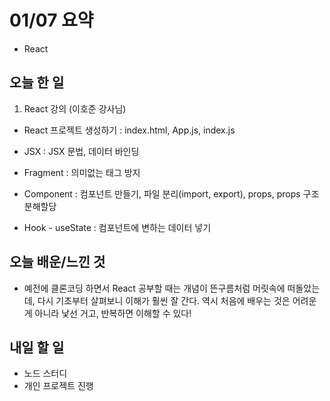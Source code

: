 # 01/07 요약
- React

## 오늘 한 일
1. React 강의 (이호준 강사님)

- React 프로젝트 생성하기 : index.html, App.js, index.js

- JSX : JSX 문법, 데이터 바인딩

- Fragment : 의미없는 태그 방지

- Component : 컴포넌트 만들기, 파일 분리(import, export), props, props 구조분해할당

- Hook - useState : 컴포넌트에 변하는 데이터 넣기

## 오늘 배운/느낀 것
- 예전에 클론코딩 하면서 React 공부할 때는 개념이 뜬구름처럼 머릿속에 떠돌았는데, 다시 기초부터 살펴보니 이해가 훨씬 잘 간다. 역시 처음에 배우는 것은 어려운 게 아니라 낯선 거고, 반복하면 이해할 수 있다!

## 내일 할 일
- 노드 스터디
- 개인 프로젝트 진행